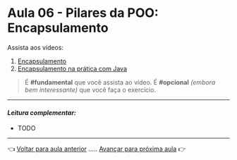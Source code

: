 # Aula 06 - Pilares da POO: Encapsulamento

Assista aos vídeos: 

  1. [Encapsulamento](https://youtu.be/1wYRGFXpVlg?t=46)
  1. [Encapsulamento na prática com Java](https://youtu.be/x4JfzV0Wb5w?t=34)

> É **#fundamental** que você assista ao vídeo. É **#opcional** _(embora bem interessante)_ que você faça o exercício.

---

#### _Leitura complementar:_

* TODO

---

👈 [Voltar para aula anterior](../aula05/aula.md) ..... [Avançar para próxima aula](../aula07/aula.md) 👉    